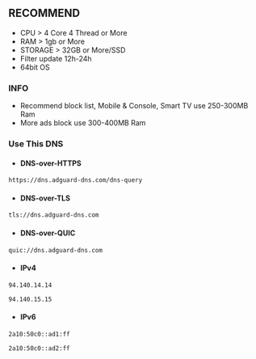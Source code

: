 ## RECOMMEND 
* CPU > 4 Core 4 Thread or More
* RAM > 1gb or More
* STORAGE > 32GB or More/SSD
* Filter update 12h-24h
* 64bit OS


### INFO
* Recommend block list, Mobile & Console, Smart TV use 250-300MB Ram
* More ads block use 300-400MB Ram

### Use This DNS

* #### DNS-over-HTTPS
```
https://dns.adguard-dns.com/dns-query
```
* #### DNS-over-TLS
```
tls://dns.adguard-dns.com
```
* #### DNS-over-QUIC
```
quic://dns.adguard-dns.com
```

* #### IPv4
```
94.140.14.14
```
```
94.140.15.15
```

* #### IPv6
```
2a10:50c0::ad1:ff
```
```
2a10:50c0::ad2:ff
```
